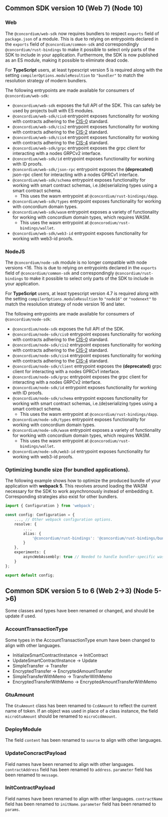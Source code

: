 ## Common SDK version 10 (Web 7) (Node 10)

### Web

The `@concordium/web-sdk` now requires bundlers to respect `exports` field of `package.json` of a module. This is due to relying on entrypoints declared in the `exports` field of `@concordium/common-sdk`
and correspondingly `@concordium/rust-bindings` to make it possible to select only parts of the SDK to include in your application.
Furthermore, the SDK is now published as an ES module, making it possible to eliminate dead code.

For **TypeScript** users, at least typescript version 5 is required along with the setting `compilerOptions.moduleResultion` to `"bundler"` to match the resolution strategy of modern bundlers.

The following entrypoints are made available for consumers of `@concordium/web-sdk`:

- `@concordium/web-sdk` exposes the full API of the SDK. This can safely be used by projects built with ES modules.
- `@concordium/web-sdk/cis0` entrypoint exposes functionality for working with contracts adhering to the [CIS-0](https://proposals.concordium.software/CIS/cis-0.html) standard.
- `@concordium/web-sdk/cis2` entrypoint exposes functionality for working with contracts adhering to the [CIS-2](https://proposals.concordium.software/CIS/cis-2.html) standard.
- `@concordium/web-sdk/cis4` entrypoint exposes functionality for working with contracts adhering to the [CIS-4](https://proposals.concordium.software/CIS/cis-4.html) standard.
- `@concordium/web-sdk/grpc` entrypoint exposes the grpc client for interacting with a nodes GRPCv2 interface.
- `@concordium/web-sdk/id` entrypoint exposes functionality for working with ID proofs.
- `@concordium/web-sdk/json-rpc` entrypoint exposes the **(deprecated)** json-rpc client for interacting with a nodes GPRCv1 interface.
- `@concordium/web-sdk/schema` entrypoint exposes functionality for working with smart contract schemas, i.e.(de)serializing types using a smart contract schema.
    - This uses the wasm entrypoint at `@concordium/rust-bindings/dapp`.
- `@concordium/web-sdk/types` entrypoint exposes functionality for working with concordium domain types.
- `@concordium/web-sdk/wasm` entrypoint exposes a variety of functionality for working with concordium domain types, which requires WASM.
    - This uses the wasm entrypoint at `@concorodium/rust-bindings/wallet`.
- `@concordium/web-sdk/web3-id` entrypoint exposes functionality for working with web3-id proofs.

### NodeJS

The `@concordium/node-sdk` module is no longer compatible with node versions <16. This is due to relying on entrypoints declared in the `exports` field of `@concordium/common-sdk`
and correspondingly `@concordium/rust-bindings` to make it possible to select only parts of the SDK to include in your application.

For **TypeScript** users, at least typescript version 4.7 is required along with the setting `compilerOptions.moduleResultion` to `"node16"` or `"nodenext"` to match the resolution strategy of node version 16 and later.

The following entrypoints are made available for consumers of `@concordium/node-sdk`:

- `@concordium/node-sdk` exposes the full API of the SDK.
- `@concordium/node-sdk/cis0` entrypoint exposes functionality for working with contracts adhering to the [CIS-0](https://proposals.concordium.software/CIS/cis-0.html) standard.
- `@concordium/node-sdk/cis2` entrypoint exposes functionality for working with contracts adhering to the [CIS-2](https://proposals.concordium.software/CIS/cis-2.html) standard.
- `@concordium/node-sdk/cis4` entrypoint exposes functionality for working with contracts adhering to the [CIS-4](https://proposals.concordium.software/CIS/cis-4.html) standard.
- `@concordium/node-sdk/client` entrypoint exposes the **(deprecated)** grpc client for interacting with a nodes GPRCv1 interface.
- `@concordium/node-sdk/grpc` entrypoint exposes the grpc client for interacting with a nodes GRPCv2 interface.
- `@concordium/node-sdk/id` entrypoint exposes functionality for working with ID proofs.
- `@concordium/node-sdk/schema` entrypoint exposes functionality for working with smart contract schemas, i.e.(de)serializing types using a smart contract schema.
    - This uses the wasm entrypoint at `@concordium/rust-bindings/dapp`.
- `@concordium/node-sdk/types` entrypoint exposes functionality for working with concordium domain types.
- `@concordium/node-sdk/wasm` entrypoint exposes a variety of functionality for working with concordium domain types, which requires WASM.
    - This uses the wasm entrypoint at `@concorodium/rust-bindings/wallet`.
- `@concordium/node-sdk/web3-id` entrypoint exposes functionality for working with web3-id proofs.

### Optimizing bundle size (for bundled applications).

The following example shows how to optimize the produced bundle of your application with **webpack 5**. This revolves around loading the WASM necessary for the SDK to work asynchronously instead of embedding it.
Corresponding strategies also exist for other bundlers.

```ts
import { Configuration } from 'webpack';

const config: Configuration = {
    ..., // Other webpack configuration options.
    resolve: {
        ...,
        alias: {
            '@concordium/rust-bindings': '@concordium/rust-bindings/bundler', // Resolve bundler-specific wasm entrypoints.
        }
    },
    experiments: {
        asyncWebAssembly: true // Needed to handle bundler-specific wasm entrypoint
    }
};

export default config;
```

## Common SDK version 5 to 6 (Web 2->3) (Node 5->6)

Some classes and types have been renamed or changed, and should be update if used.

### AccountTransactionType

Some types in the AccountTransactionType enum have been changed to align
with other languages.

- InitializeSmartContractInstance -> InitContract
- UpdateSmartContractInstance -> Update
- SimpleTransfer -> Transfer
- EncryptedTransfer -> EncryptedAmountTransfer
- SimpleTransferWithMemo -> TransferWithMemo
- EncryptedTransferWithMemo -> EncryptedAmountTransferWithMemo

### GtuAmount

The `GtuAmount` class has been renamed to `CcdAmount` to reflect the current
name of token.  If an object was used in place of a class instance, the field
`microGtuAmount` should be renamed to `microCcdAmount`.

### DeployModule

The field `content` has been renamed to `source` to align with other languages.

### UpdateConcractPayload

Field names have been renamed to align with other languages.  `contractAddress`
field has been renamed to `address`.  `parameter` field has been renamed to
`message`.

### InitContractPayload

Field names have been renamed to align with other languages.  `contractName`
field has been renamed to `initName`.  `parameter` field has been renamed to
`params`.
